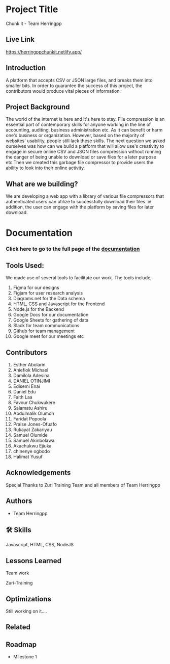 
# Project Title

Chunk it - Team Herringpp

## Live Link
https://herringppchunkit.netlify.app/


## Introduction
A platform that accepts CSV or JSON large files, and breaks them into smaller bits.
In order to guarantee the success of this project, the contributors would produce vital pieces of information.

## Project Background
The world of the internet is here and it's here to stay. File compression is an essential part of contemporary skills for anyone working in the line of accounting, auditing, business administration etc. As it can benefit or harm one's business or organization. However, based on the majority of websites' usability, people still lack these skills. The next question we asked ourselves was how can we build a platform that will allow use's creativity to engage in secure online CSV and JSON files compression without running the danger of being unable to download or save files for a later purpose etc.Then we created this garbage file compressor to provide users the ability to look into their online activity.

## What are we building?
We are developing a web app with a library of various file compressors that authenticated users can utilize to successfully download their files. in addition, the user can engage with the platform by saving files for later download.


# Documentation

### Click here to go to the full page of the [documentation](https://docs.google.com/document/d/1_cEURclmbSEjsuRJwZJhnzw7WHkW8vrxh4HbKMSuOQU/edit?usp=sharing)


## Tools Used:
We made use of several tools to facilitate our work. The tools include; 
1. Figma for our designs
2. Figjam for user research analysis 
3. Diagrams.net for the Data schema
4. HTML, CSS and Javascript for the Frontend
5. Node.js for the Backend
6. Google Docs for our documentation 
7. Google Sheets for gathering of data 
8. Slack for team communications
9. Github for team management 
10. Google meet for our meetings etc


## Contributors
1. Esther Abolarin
2. Aniefiok Michael
3. Damilola Adesina
4. DANIEL OTINJIMI
5. Edisemi Enai
6. Daniel Edu
7. Faith Laa
8. Favour Chukwukere
9. Salamatu Ashiru
10. Abdulmalik Olumoh
11. Faridat Popoola
12. Praise Jones-Ofuafo 
13. Rukayat Zakariyau
14. Samuel Olumide
15. Samuel Akinbolawa
16. Akachukwu Ejiuka
17. chinenye ogbodo
18. Halimat Yusuf


## Acknowledgements

Special Thanks to Zuri Training Team and all members of Team Herringpp 


## Authors
- Team Herringpp


## 🛠 Skills
Javascript, HTML, CSS, NodeJS


## Lessons Learned
Team work

Zuri-Training
## Optimizations

Still working on it....
## Related



## Roadmap

- Milestone 1
